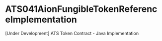 # ATS041AionFungibleTokenReferenceImplementation
[Under Development] ATS Token Contract - Java Implementation 
